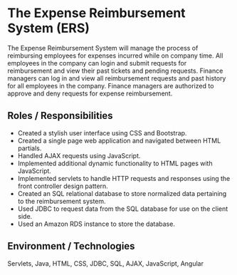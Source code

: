# The Expense Reimbursement System (ERS)
The Expense Reimbursement System will manage the process of reimbursing employees for expenses incurred while on company time. All employees in the company can login and submit requests for reimbursement and view their past tickets and pending requests. Finance managers can log in and view all reimbursement requests and past history for all employees in the company. Finance managers are authorized to approve and deny requests for expense reimbursement.

## Roles / Responsibilities
* Created a stylish user interface using CSS and Bootstrap.
* Created a single page web application and navigated between HTML partials.
* Handled AJAX requests using JavaScript.
* Implemented additional dynamic functionality to HTML pages with JavaScript.
* Implemented servlets to handle HTTP requests and responses using the front controller design pattern.
* Created an SQL relational database to store normalized data pertaining to the reimbursement system.
* Used JDBC to request data from the SQL database for use on the client side.
* Used an Amazon RDS instance to store the database.

## Environment / Technologies
Servlets, Java, HTML, CSS, JDBC, SQL, AJAX, JavaScript, Angular
